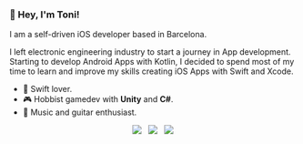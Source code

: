 ### 👋 Hey, I'm Toni! 

I am a self-driven iOS developer based in Barcelona.

I left electronic engineering industry to start a journey in App development. Starting to develop Android Apps with Kotlin, I decided to spend most of my time to learn and improve my skills creating iOS Apps with Swift and Xcode.

- 📱 Swift lover.
- 🎮 Hobbist gamedev with **Unity** and **C#**.
- 🎸 Music and guitar enthusiast.

<p align="center">
  <a href="https://www.linkedin.com/in/tonilozano/"><img src="https://img.shields.io/static/v1?label=LinkedIn&message=toni%20lozano&color=blue&style=for-the-badge&logo=linkedin&logoColor=white"></a>&nbsp;&nbsp;
  <a href="https://twitter.com/Anthonayer"><img src="https://img.shields.io/static/v1?label=Twitter&message=@Anthonayer&color=green&style=for-the-badge&logo=twitter&logoColor=white"></a>&nbsp;&nbsp;
  <a href="https://github.com/ajlozano/iOS-Portfolio"><img src="https://img.shields.io/static/v1?label=Portfolio&message=Toni%20Lozano&color=red&style=for-the-badge&logo=github&logoColor=white"></a>
